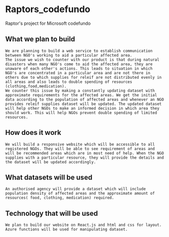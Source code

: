 # Raptors_codefundo
Raptor's project for Microsoft codefundo
## What we plan to build 
    We are planning to build a web service to establish communication between NGO's working to aid a particular affected area. 
    The issue we wish to counter with our product is that during natural disasters when many NGO's come to aid the affected area, they are unaware of each other's actions. This leads to situation in which NGO's are concentrated in a particular area and are not there in others due to which supplies for releif are not distributed evenly in all areas and also leads to double spending of resources (clothing,food,medication).                   
    We counter this issue by making a constantly updating dataset with approximate requirements for the affected areas. We get the initial data according to the population of affected areas and whenever an NGO provides releif supplies dataset will be updated. The updated dataset will help other NGOs to make an informed decision in which area they should work. This will help NGOs prevent double spending of limited resources.
## How does it work
    We will build a responsive website which will be accessible to all registered NGOs. They will be able to see requirement of areas and will be recommended areas which are in most need of help. When the NGO supplies with a particular resource, they will provide the details and the dataset will be updated accordingly.
## What datasets will be used
    An authorised agency will provide a dataset which will include population density of affected areas and the approximate amount of resources( food, clothing, medication) required.
## Technology that will be used
    We plan to build our website on React.js and html and css for layout.
    Azure functions will be used for manipulating dataset. 
